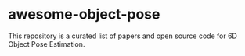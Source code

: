 # awesome-object-pose
This repository is a curated list of papers and open source code for 6D Object Pose Estimation.
